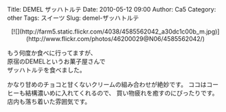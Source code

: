 Title: DEMEL ザッハトルテ
Date: 2010-05-12 09:00
Author: Ca5
Category: other
Tags: スイーツ
Slug: demel-ザッハトルテ

<p>
<center>
[![](http://farm5.static.flickr.com/4038/4585562042_a30dc1c00b_m.jpg)](http://www.flickr.com/photos/46200029@N06/4585562042/)

</center>
  
もう何度か食べに行ってますが、  
原宿のDEMELというお菓子屋さんで  
ザッハトルテを食べました。

</p>
かなり甘めのチョコと甘くないクリームの組み合わせが絶妙です。  
ココはコーヒーも結構濃いめに入れてくれるので、  
買い物疲れを癒すのにぴったりです。  
店内も落ち着いた雰囲気です。
